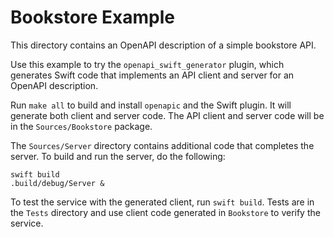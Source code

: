 # Bookstore Example

This directory contains an OpenAPI description of a simple bookstore API.

Use this example to try the `openapi_swift_generator` plugin, which 
generates Swift code that implements an API client and server for
an OpenAPI description.

Run `make all` to build and install `openapic` and the Swift plugin.
It will generate both client and server code. The API client and
server code will be in the `Sources/Bookstore` package. 

The `Sources/Server` directory contains additional code that completes the server.
To build and run the server, do the following:

    swift build
    .build/debug/Server &

To test the service with the generated client, run `swift build`.
Tests are in the `Tests` directory and use client
code generated in `Bookstore` to verify the service.

